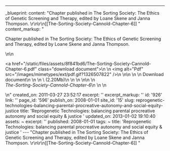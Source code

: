 ---
_blueprint:
  content: "Chapter published in The Sorting Society: The Ethics of Genetic Screening
    and Therapy, edited by Loane Skene and Janna Thompson. \r\n\r\n[[The-Sorting-Society-Cannold-Chapter-6]] "
  content_markup: "<p>Chapter published in The Sorting Society: The Ethics of Genetic
    Screening and Therapy, edited by Loane Skene and Janna Thompson.</p>\n\n<p><a
    href=\"/static/files/assets/8f841bd6/The-Sorting-Society-Cannold-Chapter-6.pdf\"
    class=\"download document\">\n    \n      <img alt=\"Pdf\" src=\"/images/mimetypes/ext/pdf.gif?1326507822\"
    />\n    \n\n    <label>\n      <span>\n        Download document\n        \n          \n
    \           (2.20Mb)\n          \n        \n      </span>\n\n      \n        <br
    /><em>The-Sorting-Society-Cannold-Chapter-6</em>\n      \n    </label>\n  </a></p>\n"
  created_on: 2011-03-27 23:52:17
  excerpt: ''
  excerpt_markup: ''
  id: '926'
  link: ''
  page_id: '596'
  publish_on: 2008-01-01
  site_id: '15'
  slug: reprogenetic-technologies-balancing-parental-procreative-autonomy-and-social-equity-justice
  title: 'Reprogenetic Technologies: balancing parental procreative autonomy and social
    equity & justice '
  updated_on: 2013-01-02 19:10:40
assets: ~
excerpt: ''
published: 2008-01-01
tags: ~
title: 'Reprogenetic Technologies: balancing parental procreative autonomy and social
  equity & justice '
--- "Chapter published in The Sorting Society: The Ethics of Genetic Screening and
  Therapy, edited by Loane Skene and Janna Thompson. \r\n\r\n[[The-Sorting-Society-Cannold-Chapter-6]] "
